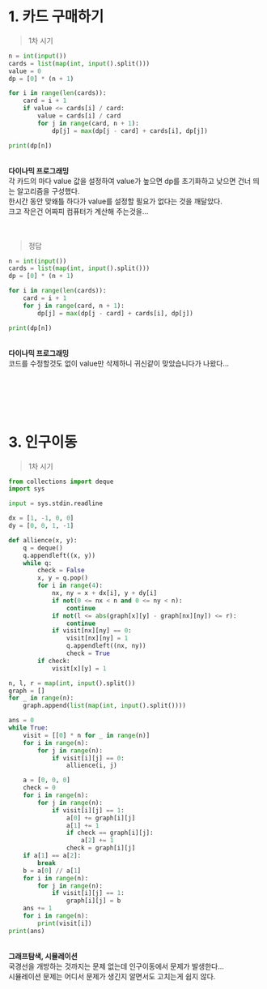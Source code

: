 # 1. 카드 구매하기
> 1차 시기
```python
n = int(input())
cards = list(map(int, input().split()))
value = 0
dp = [0] * (n + 1)

for i in range(len(cards)):
    card = i + 1
    if value <= cards[i] / card:
        value = cards[i] / card
        for j in range(card, n + 1):
            dp[j] = max(dp[j - card] + cards[i], dp[j])

print(dp[n])
```

<br>
<b>다이나믹 프로그래밍</b>
<br>각 카드의 마다 value 값을 설정하여 value가 높으면 dp를 초기화하고 낮으면 건너 띄는 알고리즘을 구성했다.
<br>한시간 동안 맞왜틀 하다가 value를 설정할 필요가 없다는 것을 깨달았다.
<br>크고 작은건 어짜피 컴퓨터가 계산해 주는것을...
<br><br><br>

> 정답
```python
n = int(input())
cards = list(map(int, input().split()))
dp = [0] * (n + 1)

for i in range(len(cards)):
    card = i + 1
    for j in range(card, n + 1):
        dp[j] = max(dp[j - card] + cards[i], dp[j])

print(dp[n])
```

<br>
<b>다이나믹 프로그래밍</b>
<br>코드를 수정할것도 없이 value만 삭제하니 귀신같이 맞았습니다가 나왔다...
<br><br><br><br><br><br>

# 3. 인구이동
> 1차 시기
```python
from collections import deque
import sys

input = sys.stdin.readline

dx = [1, -1, 0, 0]
dy = [0, 0, 1, -1]

def allience(x, y):
    q = deque()
    q.appendleft((x, y))
    while q:
        check = False
        x, y = q.pop()
        for i in range(4):
            nx, ny = x + dx[i], y + dy[i]
            if not(0 <= nx < n and 0 <= ny < n):
                continue
            if not(l <= abs(graph[x][y] - graph[nx][ny]) <= r):
                continue
            if visit[nx][ny] == 0:
                visit[nx][ny] = 1
                q.appendleft((nx, ny))
                check = True
        if check:
            visit[x][y] = 1

n, l, r = map(int, input().split())
graph = []
for _ in range(n):
    graph.append(list(map(int, input().split())))

ans = 0
while True:
    visit = [[0] * n for _ in range(n)]
    for i in range(n):
        for j in range(n):
            if visit[i][j] == 0:
                allience(i, j)

    a = [0, 0, 0]
    check = 0
    for i in range(n):
        for j in range(n):
            if visit[i][j] == 1:
                a[0] += graph[i][j]
                a[1] += 1
                if check == graph[i][j]:
                    a[2] += 1
                check = graph[i][j]
    if a[1] == a[2]:
        break
    b = a[0] // a[1]
    for i in range(n):
        for j in range(n):
            if visit[i][j] == 1:
                graph[i][j] = b
    ans += 1
    for i in range(n):
        print(visit[i])
print(ans)
```

<br>
<b>그래프탐색, 시뮬레이션</b>
<br>국경선을 개방하는 것까지는 문제 없는데 인구이동에서 문제가 발생한다...
<br>시뮬레이션 문제는 어디서 문제가 생긴지 알면서도 고치는게 쉽지 않다.
<br><br><br>